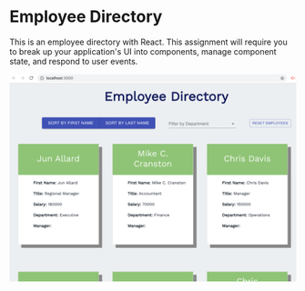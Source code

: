 # Employee Directory

This is an employee directory with React. This assignment will require you to break up your application's UI into components, manage component state, and respond to user events.

![App Screenshot](public/screenshot.png)